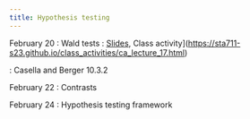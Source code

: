 ```yaml
---
title: Hypothesis testing
---
```


February 20
: Wald tests
  : [Slides](https://sta711-s23.github.io/slides/lecture_17.pdf), Class activity](https://sta711-s23.github.io/class_activities/ca_lecture_17.html)

: Casella and Berger 10.3.2

February 22
: Contrasts

February 24
: Hypothesis testing framework